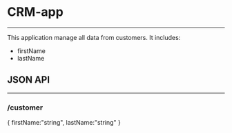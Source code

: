 # CRM-app
---
This application manage all data from customers.
It includes:
 - firstName
 - lastName
## JSON API
---
### /customer

{ 
  firstName:"string",
  lastName:"string"
}

